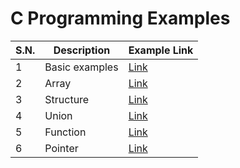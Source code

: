 # C Programming Examples

| S.N. | Description    | Example Link               |
| ---- | -------------- | -------------------------- |
| 1    | Basic examples | [Link](examples)           |
| 2    | Array          | [Link](chapters/array)     |
| 3    | Structure      | [Link](chapters/structure) |
| 4    | Union          | [Link](chapters/union)     |
| 5    | Function       | [Link](chapters/function)  |
| 6    | Pointer        | [Link](chapters/pointer)   |
